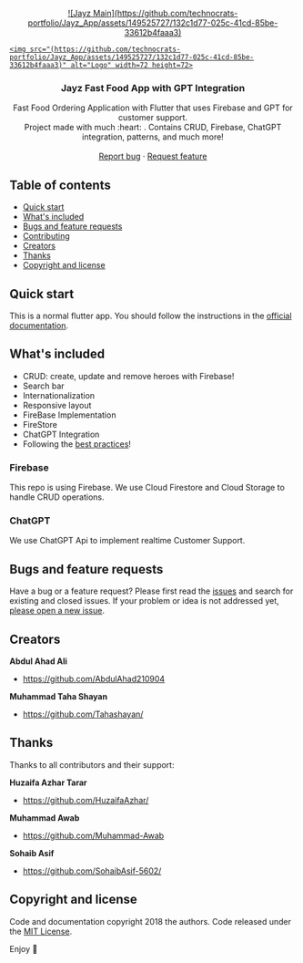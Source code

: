 <p align="center">
  <a href="https://flutter.io/">
    ![Jayz Main](https://github.com/technocrats-portfolio/Jayz_App/assets/149525727/132c1d77-025c-41cd-85be-33612b4faaa3)

    <img src="(https://github.com/technocrats-portfolio/Jayz_App/assets/149525727/132c1d77-025c-41cd-85be-33612b4faaa3)" alt="Logo" width=72 height=72>
  </a>

  <h3 align="center">Jayz Fast Food App with GPT Integration</h3>

  <p align="center">
    Fast Food Ordering Application with Flutter that uses Firebase and GPT for customer support.
    <br>
    Project made with much  :heart: . Contains CRUD, Firebase, ChatGPT integration, patterns, and much more!
    <br>
    <br>
    <a href="https://github.com/AbdulAhad210904/Jayz_App/issues/new">Report bug</a>
    ·
    <a href="https://github.com/AbdulAhad210904/Jayz_App/issues/new">Request feature</a>
  </p>
</p>

## Table of contents

- [Quick start](#quick-start)
- [What's included](#whats-included)
- [Bugs and feature requests](#bugs-and-feature-requests)
- [Contributing](#contributing)
- [Creators](#creators)
- [Thanks](#thanks)
- [Copyright and license](#copyright-and-license)

## Quick start

This is a normal flutter app. You should follow the instructions in the [official documentation](https://flutter.io/docs/get-started/install).

## What's included

* CRUD: create, update and remove heroes with Firebase!
* Search bar
* Internationalization 
* Responsive layout
* FireBase Implementation
* FireStore
* ChatGPT Integration
* Following the [best practices](https://angular.io/guide/styleguide)!

### Firebase

This repo is using Firebase. We use Cloud Firestore and Cloud Storage to handle CRUD operations.

### ChatGPT

We use ChatGPT Api to implement realtime Customer Support.

## Bugs and feature requests

Have a bug or a feature request? Please first read the [issues](https://github.com/AbdulAhad210904/Jayz_App/issues/) and search for existing and closed issues. If your problem or idea is not addressed yet, [please open a new issue]((https://github.com/AbdulAhad210904/Jayz_App/issues/new)).

## Creators

**Abdul Ahad Ali**

- <https://github.com/AbdulAhad210904>

**Muhammad Taha Shayan**

- <https://github.com/Tahashayan/>

## Thanks

Thanks to all contributors and their support:

**Huzaifa Azhar Tarar**

- <https://github.com/HuzaifaAzhar/>

**Muhammad Awab**
  
- <https://github.com/Muhammad-Awab>

**Sohaib Asif**
  
- <https://github.com/SohaibAsif-5602/>

## Copyright and license

Code and documentation copyright 2018 the authors. Code released under the [MIT License](https://github.com/Ismaestro/flutter-example-app/blob/master/LICENSE).

Enjoy :metal:
